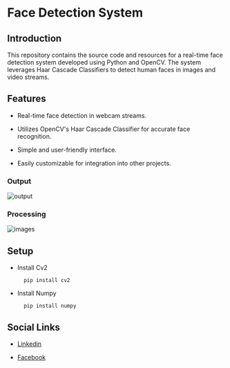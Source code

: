 # Face Detection System

## Introduction
This repository contains the source code and resources for a real-time face detection system developed using Python and OpenCV. The system leverages Haar Cascade Classifiers to detect human faces in images and video streams.

## Features

- Real-time face detection in webcam streams.

- Utilizes OpenCV's Haar Cascade Classifier for accurate face recognition.

- Simple and user-friendly interface.

- Easily customizable for integration into other projects.

### Output

![output](https://github.com/nithushanmoham/face-detection/assets/106969157/8209879e-6209-4598-9679-e7dbf85124fb)

### Processing

![images](https://github.com/nithushanmoham/face-detection/assets/106969157/da90e169-e1c8-4139-af73-a615be2eee84)


## Setup

- Install Cv2

  ```
    pip install cv2
  ```

- Install Numpy 

  ```
    pip install numpy
  ```

## Social Links

- [Linkedin](https://www.linkedin.com/in/nithushanmohan/)

- [Facebook](https://www.facebook.com/profile.php?id=100077725721945)
